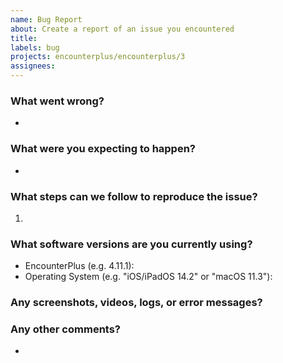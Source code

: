 ```yaml
---
name: Bug Report
about: Create a report of an issue you encountered
title:
labels: bug
projects: encounterplus/encounterplus/3
assignees:
---
```

### What went wrong?
- 

### What were you expecting to happen?
- 

### What steps can we follow to reproduce the issue?
1. 

### What software versions are you currently using?
- EncounterPlus (e.g. 4.11.1): 
- Operating System (e.g. "iOS/iPadOS 14.2" or "macOS 11.3"): 

### Any screenshots, videos, logs, or error messages?


### Any other comments?
- 
